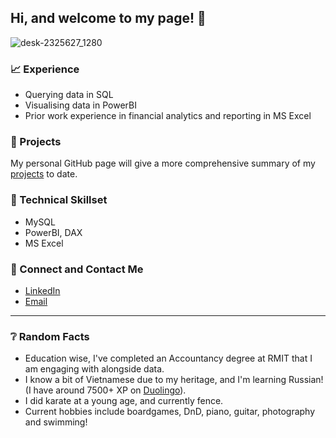 ## Hi, and welcome to my page! 👋

![desk-2325627_1280](https://github.com/equanimittyy/equanimittyy/assets/104692345/b5d92388-2839-4796-99de-a24a1d88315a)


### 📈 Experience
- Querying data in SQL
- Visualising data in PowerBI
- Prior work experience in financial analytics and reporting in MS Excel

### 📑 Projects
My personal GitHub page will give a more comprehensive summary of my [projects](https://equanimittyy.github.io/stephennguyens.github.io/) to date.

### 🧰 Technical Skillset
- MySQL
- PowerBI, DAX
- MS Excel

### 📧 Connect and Contact Me
- [LinkedIn](https://www.linkedin.com/in/stephen-nguyen-69b282176)
- [Email](mailto:stephennguyen@live.com.au)

---
### ❔ Random Facts
- Education wise, I've completed an Accountancy degree at RMIT that I am engaging with alongside data.
- I know a bit of Vietnamese due to my heritage, and I'm learning Russian! (I have around 7500+ XP on [Duolingo](https://www.duolingo.com/)).
- I did karate at a young age, and currently fence.
- Current hobbies include boardgames, DnD, piano, guitar, photography and swimming!
<!--
**equanimittyy/equanimittyy** is a ✨ _special_ ✨ repository because its `README.md` (this file) appears on your GitHub profile.

Here are some ideas to get you started:

- 🔭 I’m currently working on ...
- 🌱 I’m currently learning ...
- 👯 I’m looking to collaborate on ...
- 🤔 I’m looking for help with ...
- 💬 Ask me about ...
- 📫 How to reach me: ...
- 😄 Pronouns: ...
- ⚡ Fun fact: ...
-->

